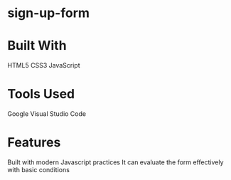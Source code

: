 # sign-up-form

# Built With

HTML5
CSS3
JavaScript

# Tools Used

Google
Visual Studio Code

# Features

Built with modern Javascript practices
It can evaluate the form effectively with basic conditions
